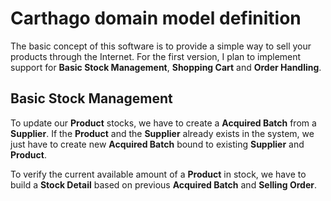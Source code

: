 # Carthago domain model definition

The basic concept of this software is to provide a simple way to sell your products through the Internet.
For the first version, I plan to implement support for **Basic Stock Management**, **Shopping Cart** and **Order Handling**.

## Basic Stock Management

To update our **Product** stocks, we have to create a **Acquired Batch** from a **Supplier**.
If the **Product** and the **Supplier** already exists in the system, we just have to create new **Acquired Batch** bound to existing **Supplier** and **Product**.

To verify the current available amount of a **Product** in stock, we have to build a **Stock Detail** based on previous **Acquired Batch** and **Selling Order**.
